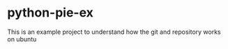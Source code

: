# python-pie-ex

This is an example project to understand how the git and repository works on ubuntu
